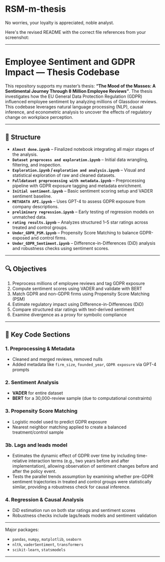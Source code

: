 # RSM-m-thesis

No worries, your loyalty is appreciated, noble analyst.

Here's the revised README with the correct file references from your screenshot:

---

# Employee Sentiment and GDPR Impact — Thesis Codebase

This repository supports my master’s thesis:
**“The Mood of the Masses: A Sentimental Journey Through 8 Million Employee Reviews”**.
The thesis investigates how the EU General Data Protection Regulation (GDPR) influenced employee sentiment by analyzing millions of Glassdoor reviews. This codebase leverages natural language processing (NLP), causal inference, and econometric analysis to uncover the effects of regulatory change on workplace perception.

---

## 📁 Structure

* **`Almost done.ipynb`** – Finalized notebook integrating all major stages of the analysis.
* **`Dataset preprocess and exploration.ipynb`** – Initial data wrangling, filtering, and inspection.
* **`Exploration.ipynb` / `exploration and analysis.ipynb`** – Visual and statistical exploration of raw and cleaned datasets.
* **`Fulldataset preprocessing with metadata.ipynb`** – Preprocessing pipeline with GDPR exposure tagging and metadata enrichment.
* **`Initial sentiment.ipynb`** – Basic sentiment scoring setup and VADER sentiment baseline.
* **`METADATA API.ipynb`** – Uses GPT-4 to assess GDPR exposure from company descriptions.
* **`preliminary regression.ipynb`** – Early testing of regression models on unmatched data.
* **`rating results.ipynb`** – Analyzes structured 1–5 star ratings across treated and control groups.
* **`Under_GDPR_PSM.ipynb`** – Propensity Score Matching to balance GDPR-exposed and control firms.
* **`Under_GDPR_Sentiment.ipynb`** – Difference-in-Differences (DiD) analysis and robustness checks using sentiment scores.

---

## 🔍 Objectives

1. Preprocess millions of employee reviews and tag GDPR exposure
2. Compute sentiment scores using VADER and validate with BERT
3. Match GDPR and non-GDPR firms using Propensity Score Matching (PSM)
4. Estimate regulatory impact using Difference-in-Differences (DiD)
5. Compare structured star ratings with text-derived sentiment
6. Examine divergence as a proxy for symbolic compliance

---

## 🧮 Key Code Sections

### 1. **Preprocessing & Metadata**

* Cleaned and merged reviews, removed nulls
* Added metadata like `firm_size`, `founded_year`, `GDPR exposure` via GPT-4 prompts

### 2. **Sentiment Analysis**

* **VADER** for entire dataset
* **BERT** for a 30,000-review sample (due to computational constraints)

### 3. **Propensity Score Matching**

* Logistic model used to predict GDPR exposure
* Nearest neighbor matching applied to create a balanced treatment/control sample
### 3b. **Lags and leads model**

*  Estimates the dynamic effect of GDPR over time by including time-relative interaction terms (e.g., two years before and after implementation), allowing observation of sentiment changes before and after the policy event.
*  Tests the parallel trends assumption by examining whether pre-GDPR sentiment trajectories in treated and control groups were statistically similar, providing a robustness check for causal inference.

### 4. **Regression & Causal Analysis**

* DiD estimation run on both star ratings and sentiment scores
* Robustness checks include lags/leads models and sentiment validation

---

Major packages:

* `pandas`, `numpy`, `matplotlib`, `seaborn`
* `nltk`, `vaderSentiment`, `transformers`
* `scikit-learn`, `statsmodels`

---
